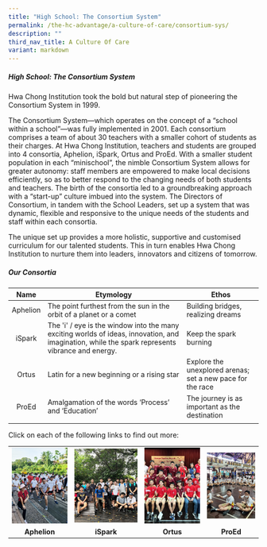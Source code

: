 ```yaml
---
title: "High School: The Consortium System"
permalink: /the-hc-advantage/a-culture-of-care/consortium-sys/
description: ""
third_nav_title: A Culture Of Care
variant: markdown
---
```

##### High School: The Consortium System

Hwa Chong Institution took the bold but natural step of pioneering the Consortium System in 1999.&nbsp;

The Consortium System—which operates on the concept of a “school within a school”—was fully implemented in 2001. Each consortium comprises a team of about 30 teachers with a smaller cohort of students as their charges. At Hwa Chong Institution, teachers and students are grouped into 4 consortia, Aphelion, iSpark, Ortus and ProEd. With a smaller student population in each “minischool”, the nimble Consortium System allows for greater autonomy: staff members are empowered to make local decisions efficiently, so as to better respond to the changing needs of both students and teachers. The birth of the consortia led to a groundbreaking approach with a “start-up” culture imbued into the system. The Directors of Consortium, in tandem with the School Leaders, set up a system that was dynamic, flexible and responsive to the unique needs of the students and staff within each consortia.

The unique set up provides a more holistic, supportive and customised curriculum for our talented students. This in turn enables Hwa Chong Institution to nurture them into leaders, innovators and citizens of tomorrow.

##### Our Consortia

| Name  | Etymology  | Ethos  |
|:-:|---|---|
| Aphelion  | The point furthest from the sun in the orbit of a planet or a comet  | Building bridges, realizing dreams  |
| iSpark | The 'i' / eye is the window into the many exciting worlds of ideas, innovation, and imagination, while the spark represents vibrance and energy.  | Keep the spark burning  |
| Ortus  | Latin for a new beginning or a rising star  | Explore the unexplored arenas; set a new pace for the race  |
| ProEd  | Amalgamation of the words ‘Process’ and ‘Education’  | The journey is as important as the destination  |
|   |   |   |

Click on each of the following links to find out more:

<table style="table-layout: fixed; width: 100%;">
  <tbody>
    <tr>
      <td style="width: 25%;"><img src="/images/Aphelion.jpg" style="width:100%"></td>
      <td style="width: 28%;"><img src="/images/iSpark.jpg" style="width:100%"></td>
      <td style="width: 25%;"><img src="/images/Ortus.jpg" style="width:100%"></td>
      <td style="width: 25%;"><img src="/images/ProEd.jpg" style="width:100%"></td>
    </tr>
    <tr>
      <td align="center"><strong>Aphelion</strong></td>
      <td align="center"><strong>iSpark</strong></td>
      <td align="center"><strong>Ortus</strong></td>
      <td align="center"><strong>ProEd</strong></td>
    </tr>
  </tbody>
</table>